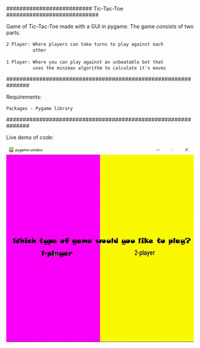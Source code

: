 ########################## Tic-Tac-Toe ############################

Game of Tic-Tac-Toe made with a GUI in pygame. The game consists
of two parts.

    2 Player: Where players can take turns to play against each 
              other
              
    1 Player: Where you can play against an unbeatable bot that 
              uses the minimax algorithm to calculate it's moves
              
###############################################################

Requirements:

    Packages - Pygame library
    
###############################################################

Live demo of code:

![](tic_tac_toe.gif)
